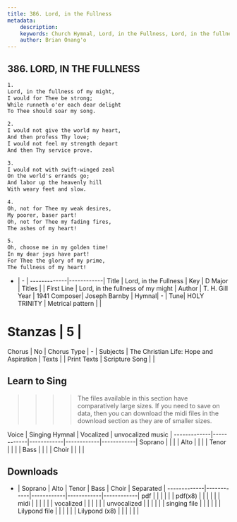 ```yaml
---
title: 386. Lord, in the Fullness
metadata:
    description: 
    keywords: Church Hymnal, Lord, in the Fullness, Lord, in the fullness of my might, 
    author: Brian Onang'o
---
```



## 386. LORD, IN THE FULLNESS

```txt
1.
Lord, in the fullness of my might, 
I would for Thee be strong; 
While runneth o'er each dear delight 
To Thee should soar my song. 

2.
I would not give the world my heart, 
And then profess Thy love; 
I would not feel my strength depart 
And then Thy service prove. 

3.
I would not with swift-winged zeal 
On the world's errands go; 
And labor up the heavenly hill 
With weary feet and slow. 

4.
Oh, not for Thee my weak desires, 
My poorer, baser part! 
Oh, not for Thee my fading fires, 
The ashes of my heart! 

5.
Oh, choose me in my golden time! 
In my dear joys have part! 
For Thee the glory of my prime, 
The fullness of my heart!
```

- |   -  |
-------------|------------|
Title | Lord, in the Fullness |
Key | D Major |
Titles |  |
First Line | Lord, in the fullness of my might |
Author | T. H. Gill
Year | 1941
Composer| Joseph Barnby |
Hymnal|  - |
Tune| HOLY TRINITY |
Metrical pattern | |
# Stanzas | 5 |
Chorus | No |
Chorus Type | - |
Subjects | The Christian Life: Hope and Aspiration |
Texts |  |
Print Texts | 
Scripture Song |  |
  
## Learn to Sing

>>>> The files available in this section have comparatively large sizes. If you need to save on data, then you can download the midi files in the download section as they are of smaller sizes.

Voice |  Singing Hymnal | Vocalized | unvocalized music |
-------------|------------|------------|------------|------------|
Soprano | | | |
Alto | | | |
Tenor | | | |
Bass | | | |
Choir | | | |

## Downloads

- |  Soprano | Alto | Tenor | Bass | Choir | Separated |
-------------|------------|------------|------------|------------|
pdf | | | | | |
pdf(x8) | | | | | |
midi | | | | | |
vocalized | | | | | |
unvocalized | | | | | |
singing file | | | | | |
Lilypond file | | | | | |
Lilypond (x8) | | | | | |
  